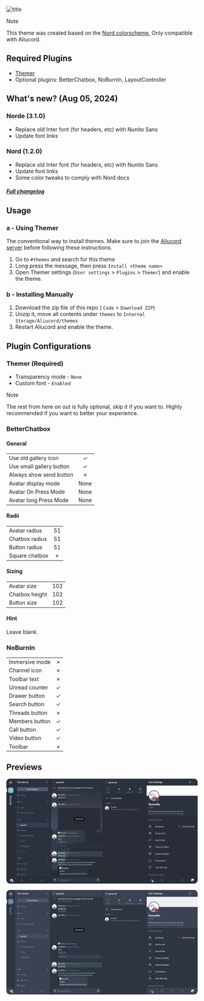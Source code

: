 ![title](previews/title.png)

> [!NOTE]  
> This theme was created based on the [Nord colorscheme.](https://www.nordtheme.com/) Only compatible with Aliucord.

## Required Plugins
- [Themer](https://github.com/Vendicated/AliucordPlugins/tree/main/Themer)
- Optional plugins: BetterChatbox, NoBurnIn, LayoutController

## What's new? (Aug 05, 2024)

### Norde (3.1.0)
- Replace old Inter font (for headers, etc) with Nunito Sans
- Update font links

### Nord (1.2.0)
- Replace old Inter font (for headers, etc) with Nunito Sans
- Update font links
- Some color tweaks to comply with Nord docs

##### [Full changelog](https://github.com/kartoflu/norde/blob/main/CHANGELOG.md)

## Usage

### a - Using Themer
The conventional way to install themes. Make sure to join the [Aliucord server](https://discord.gg/EsNDvBaHVU) before following these instructions.

1. Go to `#themes` and search for this theme
2. Long press the message, then press `Install <theme name>`
3. Open Themer settings (`User settings` > `Plugins` > `Themer`) and enable the theme.

### b - Installing Manually

1. Download the zip file of this repo ( `Code` > `Download ZIP`)
2. Unzip it, move all contents under `themes` to `Internal Storage/Aliucord/themes`
3. Restart Aliucord and enable the theme.

## Plugin Configurations

### Themer (Required)
  - Transparency mode - `None`
  - Custom font - `Enabled`

> [!NOTE]
> The rest from here on out is fully optional, skip it if you want to. Highly recommended if you want to better your experience.

### BetterChatbox
#### General
<table>
  <tr>
    <td>Use old gallery icon</td>
    <td align="center">&check;</td>
  </tr>
  <tr>
    <td>Use small gallery button</td>
    <td align="center">&check;</td>
  </tr>
  <tr>
    <td>Always show send button</td>
    <td align="center">&cross;</td>
  </tr>
  <tr>
    <td>Avatar display mode</td>
    <td align="center">None</td>
  </tr>
  <tr>
    <td>Avatar On Press Mode</td>
    <td align="center">None</td>
  </tr>
  <tr>
    <td>Avatar long Press Mode</td>
    <td align="center">None</td>
  </tr>
</table>

#### Radii
<table>
  <tr>
    <td>Avatar radius</td>
    <td align="center">51</td>
  </tr>
  <tr>
    <td>Chatbox radius</td>
    <td align="center">51</td>
  </tr>
  <tr>
    <td>Button radius</td>
    <td align="center">51</td>
  </tr>
  <tr>
    <td>Square chatbox</td>
    <td align="center">&cross;</td>
  </tr>
</table>

#### Sizing
<table>
  <tr>
    <td>Avatar size</td>
    <td align="center">102</td>
  </tr>
  <tr>
    <td>Chatbox height</td>
    <td align="center">102</td>
  </tr>
  <tr>
    <td>Button size</td>
    <td align="center">102</td>
  </tr>
</table>

#### Hint
Leave blank.

### NoBurnIn
<table>
  <tr>
    <td>Immersive mode</td>
    <td align="center">&cross;</td>
  </tr>
  <tr>
    <td>Channel icon</td>
    <td align="center">&cross;</td>
  </tr>
  <tr>
    <td>Toolbar text</td>
    <td align="center">&cross;</td>
  </tr>
  <tr>
    <td>Unread counter</td>
    <td align="center">&check;</td>
  </tr>
  <tr>
    <td>Drawer button</td>
    <td align="center">&check;</td>
  </tr>
  <tr>
    <td>Search button</td>
    <td align="center">&check;</td>
  </tr>
  <tr>
    <td>Threads button</td>
    <td align="center">&cross;</td>
  </tr>
  <tr>
    <td>Members button</td>
    <td align="center">&check;</td>
  </tr>
  <tr>
    <td>Call button</td>
    <td align="center">&check;</td>
  </tr>
  <tr>
    <td>Video button</td>
    <td align="center">&check;</td>
  </tr>
  <tr>
    <td>Toolbar</td>
    <td align="center">&cross;</td>
  </tr>
</table>

## Previews
![norde-previews](https://raw.githubusercontent.com/kartoflu/norde/main/previews/norde-previews.png)

![nord-previews](https://raw.githubusercontent.com/kartoflu/norde/main/previews/nord-previews.png)
